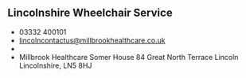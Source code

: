 
## Lincolnshire Wheelchair Service

- <i class="fa fa-phone"></i> 03332 400101
- <i class="fa fa-envelope"></i> <a href="mailto:lincolncontactus@millbrookhealthcare.co.uk">lincolncontactus@millbrookhealthcare.co.uk</a>
- <i class="fa fa-home"></i> []()
- <i class="fa fa-building"></i> Millbrook Healthcare Somer House 84 Great North Terrace  Lincoln Lincolnshire, LN5 8HJ
